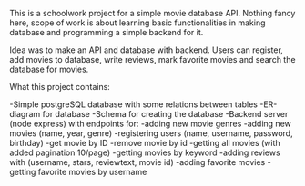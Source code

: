 This is a schoolwork project for a simple movie database API.
Nothing fancy here, scope of work is about learning basic functionalities in making database and programming a simple backend for it.

Idea was to make an API and database with backend. Users can register, add movies to database, write reviews, mark favorite movies and search the database for movies.

What this project contains:

-Simple postgreSQL database with some relations between tables
-ER-diagram for database
-Schema for creating the database
-Backend server (node express) with endpoints for:
  -adding new movie genres
  -adding new movies (name, year, genre)
  -registering users (name, username, password, birthday)
  -get movie by ID
  -remove movie by id
  -getting all movies (with added pagination 10/page)
  -getting movies by keyword
  -adding reviews with (username, stars, reviewtext, movie id)
  -adding favorite movies
  -getting favorite movies by username

  
